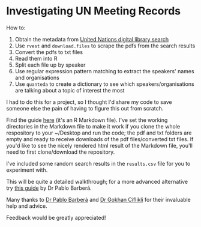 # Investigating UN Meeting Records

How to:

1. Obtain the metadata from [United Nations digital library search](https://digitallibrary.un.org)
2. Use `rvest` and `download.files` to scrape the pdfs from the search results
3. Convert the pdfs to txt files
4. Read them into R
5. Split each file up by speaker
6. Use regular expression pattern matching to extract the speakers' names and organisations
7. Use `quanteda` to create a dictionary to see which speakers/organisations are talking about a topic of interest the most

I had to do this for a project, so I thought I'd share my code to save someone else the pain of having to figure this out from scratch.

Find the guide [here](https://github.com/thelautiff/UN_meeting_records/blob/master/UN%20Digital%20Library%20Search%20Results.Rmd) (it's an R Markdown file). I've set the working directories in the Markdown file to make it work if you clone the whole respository to your ~/Desktop and run the code; the pdf and txt folders are empty and ready to receive downloads of the pdf files/converted txt files. If you'd like to see the nicely rendered html result of the Markdown file, you'll need to first clone/download the repository.

I've included some random search results in the `results.csv` file for you to experiment with.

This will be quite a detailed walkthrough; for a more advanced alternative try [this guide](http://pablobarbera.com/ECPR-SC104/code/11-data-in-PDFs.html) by Dr Pablo Barberá.

Many thanks to [Dr Pablo Barberá](http://pablobarbera.com) and [Dr Gokhan Ciflikli](https://www.gokhan.io/) for their invaluable help and advice.

Feedback would be greatly appreciated!
